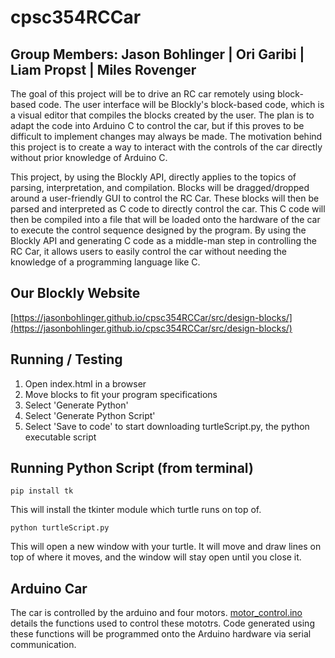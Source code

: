 # cpsc354RCCar

## Group Members: Jason Bohlinger | Ori Garibi | Liam Propst | Miles Rovenger

The goal of this project will be to drive an RC car remotely using block-based code. The user interface will be Blockly's block-based code, which is a visual editor that compiles the blocks created by the user. The plan is to adapt the code into Arduino C to control the car, but if this proves to be difficult to implement changes may always be made. The motivation behind this project is to create a way to interact with the controls of the car directly without prior knowledge of Arduino C.

This project, by using the Blockly API, directly applies to the topics of parsing, interpretation, and compilation.
Blocks will be dragged/dropped around a user-friendly GUI to control the RC Car.
These blocks will then be parsed and interpreted as C code to directly control the car.
This C code will then be compiled into a file that will be loaded onto the hardware of the car to execute the control sequence designed by the program.
By using the Blockly API and generating C code as a middle-man step in controlling the RC Car, it allows users to easily control the car without needing the knowledge of a programming language like C.

## Our Blockly Website

[https://jasonbohlinger.github.io/cpsc354RCCar/src/design-blocks/](https://jasonbohlinger.github.io/cpsc354RCCar/src/design-blocks/)

## Running / Testing

1. Open index.html in a browser
2. Move blocks to fit your program specifications
3. Select 'Generate Python'
4. Select 'Generate Python Script'
5. Select 'Save to code' to start downloading turtleScript.py, the python executable script

## Running Python Script (from terminal)

    pip install tk
This will install the tkinter module which turtle runs on top of.

    python turtleScript.py
This will open a new window with your turtle. It will move and draw lines on top of where it moves, and the window will stay open until you close it.

## Arduino Car

The car is controlled by the arduino and four motors. [motor_control.ino](https://github.com/jasonbohlinger/cpsc354RCCar/blob/main/motor_control.ino) details the functions used to control these mototrs. Code generated using these functions will be programmed onto the Arduino hardware via serial communication.
